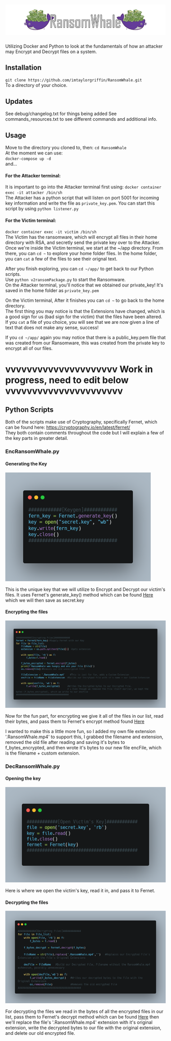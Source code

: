 # <img src="/githubStuff/rw.png"  />
Utilizing Docker and Python to look at the fundamentals of how an attacker may Encrypt and Decrypt files on a system.

## Installation
`git clone https://github.com/imtaylorgriffin/RansomWhale.git`  
To a directory of your choice.

## Updates
See debug/changelog.txt for things being added
See commands_resources.txt to see different commands and additional info.

## Usage
Move to the directory you cloned to, then:
`cd RansomWhale`  
At the moment we can use:   
`docker-compose up -d`  
and...  
#### For the Attacker terminal:   
It is important to go into the Attacker terminal first using:
`docker container exec -it attacker /bin/sh`   
The Attacker has a python script that will listen on port 5001 for incoming key information and write the file as `private_key.pem`. 
You can start this script by using `python listener.py`
#### For the Victim terminal: 
`docker container exec -it victim /bin/sh`    
The Victim has the ransomware, which will encrypt all files in their home directory with RSA, and secretly send the private key over to the Attacker.   
Once we're inside the Victim terminal, we start at the ~/app directory. From there, you can `cd ~` to explore your home folder files.
In the home folder, you can `cat` a few of the files to see their orignal text.

After you finish exploring, you can `cd ~/app/` to get back to our Python scripts.   
Use `python v2ransomPackage.py` to start the Ransomware.  
On the Attacker terminal, you'll notice that we obtained our private_key! It's saved in the home folder as `private_key.pem`

On the Victim terminal, After it finishes you can `cd ~` to go back to the home directory.   
The first thing you may notice is that the Extensions have changed, which is a good sign for us (bad sign for the victim) that the files have been altered. If you `cat` a file of you choice, you will see that we are now given a line of text that does not make any sense, success!  

If you `cd ~/app/` again you may notice that there is a public_key.pem file that was created from our Ransomware, this was created from the private key to encrypt all of our files.    
# vvvvvvvvvvvvvvvvvvvvv Work in progress, need to edit below vvvvvvvvvvvvvvvvvvvvvv

## Python Scripts   
Both of the scripts make use of Cryptography, specifically Fernet, which can be found here: https://cryptography.io/en/latest/fernet/   
They both contain comments throughout the code but I will explain a few of the key parts in greater detail.
### EncRansomWhale.py 
#### Generating the Key
<p>
    <img src="/githubStuff/enc keygen.png"  />
</p>
This is the unique key that we will utilize to Encrypt and Decrypt our victim's files. It uses Fernet's generate_key() method which can be found <a href="https://github.com/pyca/cryptography/blob/main/src/cryptography/fernet.py#L46-L48">Here</a> which we will then save as secret.key   

#### Encrypting the files
<p>
    <img src="/githubStuff/enc.png"  />
</p>    
Now for the fun part, for encrypting we give it all of the files in our list, read their bytes, and pass them to Fernet's encrypt method found <a href="https://github.com/pyca/cryptography/blob/main/src/cryptography/fernet.py#L50-L51">Here</a>      

I wanted to make this a little more fun, so I added my own file extension '.RansomWhale.mp4' to support this, I grabbed the filename and extension, removed the old file after reading and saving it's bytes to f_bytes_encrypted, and then wrote it's bytes to our new file encFile, which is the filename + custom extension.

### DecRansomWhale.py
#### Opening the key
<p>
    <img src="/githubStuff/dec key.png"  />
</p>
Here is where we open the victim's key, read it in, and pass it to Fernet.

#### Decrypting the files
<p>
    <img src="/githubStuff/dec.png"  />
</p>
For decrypting the files we read in the bytes of all the encrypted files in our list, pass them to Fernet's decrypt method which can be found <a href="https://github.com/pyca/cryptography/blob/main/src/cryptography/fernet.py#L82-L90">Here</a> then we'll replace the file's '.RansomWhale.mp4' extension with it's original extension, write the decrypted bytes to our file with the original extension, and delete our old encrypted file.
